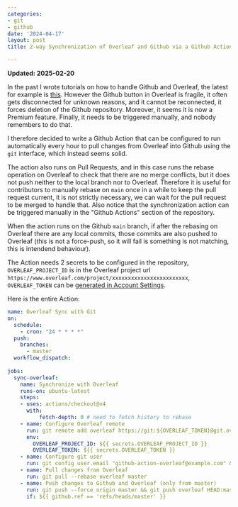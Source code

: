 ```yaml
---
categories:
- git
- github
date: '2024-04-17'
layout: post
title: 2-way Synchronization of Overleaf and Github via a Github Action

---
```


**Updated: 2025-02-20**

In the past I wrote tutorials on how to handle Github and Overleaf, the latest for example is [this](./2023-02-02-github-overleaf.md).
However the Github button in Overleaf is fragile, it often gets disconnected for unknown reasons, and it cannot be reconnected, it forces deletion of the Github repository. Moreover, it seems it is now a Premium feature. Finally, it needs to be triggered manually, and nobody remembers to do that.

I therefore decided to write a Github Action that can be configured to run automatically every hour to pull changes from Overleaf into Github using the `git` interface, which instead seems solid.

The action also runs on Pull Requests, and in this case runs the rebase operation on Overleaf to check that there are no merge conflicts, but it does not push neither to the local branch nor to Overleaf. Therefore it is useful for contributors to manually rebase on `main` once in a while to keep the pull request current, it is not strictly necessary, we can wait for the pull request to be merged to handle that.
Also notice that the synchronization action can be triggered manually in the "Github Actions" section of the repository.

When the action runs on the Github `main` branch, if after the rebasing on Overleaf there are any local commits, those commits are also pushed to Overleaf (this is not a force-push, so it will fail is something is not matching, this is intendend behaviour).

The Action needs 2 secrets to be configured in the repository, `OVERLEAF_PROJECT_ID` is in the Overleaf project url `https://www.overleaf.com/project/xxxxxxxxxxxxxxxxxxxxxxxx`, `OVERLEAF_TOKEN` can be [generated in Account Settings](https://www.overleaf.com/learn/how-to/Git_integration_authentication_tokens#How_to_generate_authentication_tokens).

Here is the entire Action:

```yaml
name: Overleaf Sync with Git
on:
  schedule:
    - cron: "24 * * * *"
  push:
    branches:
      - master
  workflow_dispatch:
      
jobs:
  sync-overleaf:
    name: Synchronize with Overleaf
    runs-on: ubuntu-latest
    steps:
    - uses: actions/checkout@v4
      with:
          fetch-depth: 0 # need to fetch history to rebase
    - name: Configure Overleaf remote
      run: git remote add overleaf https://git:${OVERLEAF_TOKEN}@git.overleaf.com/${OVERLEAF_PROJECT_ID}
      env:
        OVERLEAF_PROJECT_ID: ${{ secrets.OVERLEAF_PROJECT_ID }}
        OVERLEAF_TOKEN: ${{ secrets.OVERLEAF_TOKEN }}
    - name: Configure git user
      run: git config user.email "github-action-overleaf@example.com" && git config user.name "Github Actions"
    - name: Pull changes from Overleaf
      run: git pull --rebase overleaf master 
    - name: Push changes to Github and Overleaf (only from master)
      run: git push --force origin master && git push overleaf HEAD:master
      if: ${{ github.ref == 'refs/heads/master' }}
```

